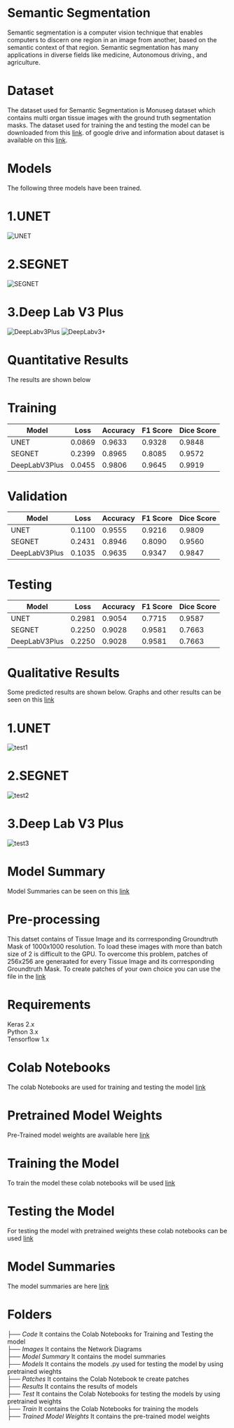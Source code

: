 # Semantic Segmentation
Semantic segmentation is a computer vision technique that enables computers to discern one region in an image from another, based on the semantic context of that region. Semantic segmentation has many applications in diverse fields like medicine, Autonomous driving., and agriculture.
# Dataset
The dataset used for Semantic Segmentation is  Monuseg dataset which contains multi organ tissue images with the ground truth segmentation masks. The dataset used for training the and testing the model can be downloaded from this [link](https://drive.google.com/open?id=1LEn2IXZkxLPRUd2ydbL_ZvXR5Yw5PE64). of google drive and information about dataset is available on this [link](https://monuseg.grand-challenge.org/Data/).

# Models
The following three models have been trained.  
# 1.UNET
![UNET](Images/UNET.PNG)
# 2.SEGNET
![SEGNET](Images/SEGNET.PNG)
# 3.Deep Lab V3 Plus
![DeepLabv3Plus](Images/DeepLabV3Plus.PNG)
![DeepLabv3+](Images/DeepLabV3+.PNG)
# Quantitative Results
The results are shown below
   # Training
| Model | Loss | Accuracy | F1 Score | Dice Score |
| ----- | ---- | ---- | ---- | ---- |
| UNET | 0.0869 | 0.9633 | 0.9328 | 0.9848 
| SEGNET | 0.2399 | 0.8965 | 0.8085 | 0.9572 
| DeepLabV3Plus | 0.0455 | 0.9806 | 0.9645 | 0.9919
  # Validation
| Model | Loss | Accuracy | F1 Score | Dice Score |
| ----- | ---- | ---- | ---- | ---- |
| UNET | 0.1100 | 0.9555 | 0.9216 | 0.9809 
| SEGNET | 0.2431 | 0.8946 | 0.8090 | 0.9560 
| DeepLabV3Plus | 0.1035 | 0.9635 | 0.9347 | 0.9847

 # Testing 
| Model | Loss | Accuracy | F1 Score | Dice Score |
| ----- | ---- | ---- | ---- | ---- |
| UNET | 0.2981 | 0.9054 | 0.7715 | 0.9587 
| SEGNET | 0.2250 | 0.9028 | 0.9581 | 0.7663 
| DeepLabV3Plus | 0.2250 | 0.9028 | 0.9581 | 0.7663

# Qualitative Results
Some predicted results are shown below. Graphs and other results can be seen on this  [link](https://github.com/arslanamin14/Image-Segmentation/tree/master/Results)
# 1.UNET
![test1](https://github.com/arslanamin14/Image-Segmentation/blob/master/Results/UNET/Testing%20Image%20With%20Ground%20Truth%20and%20Predicted.PNG)
# 2.SEGNET
![test2](https://github.com/arslanamin14/Image-Segmentation/blob/master/Results/SEGNET/Testing%20Image%20With%20Ground%20Truth%20and%20Predicted.PNG)
# 3.Deep Lab V3 Plus
![test3](https://github.com/arslanamin14/Image-Segmentation/blob/master/Results/DeepLabV3plus/Testing%20Image%20With%20Ground%20Truth%20and%20Predicted.PNG)
# Model Summary
Model Summaries can be seen on this [link](https://github.com/arslanamin14/Image-Segmentation/tree/master/Model%20Summary)

# Pre-processing
This datset contains of Tissue Image and its corrresponding Groundtruth Mask of 1000x1000 resolution. To load these images with more than batch size of 2 is difficult to the GPU. To overcome this problem, patches of 256x256 are generaated for every Tissue Image and its corrresponding Groundtruth Mask. To create patches of your own choice you can use the file in the  [link](https://github.com/arslanamin14/Image-Segmentation/blob/master/Patches/Patch.ipynb)

# Requirements
Keras 2.x  
Python 3.x  
Tensorflow 1.x
# Colab Notebooks
The colab Notebooks are used for training and testing the model [link](https://github.com/arslanamin14/Image-Segmentation/tree/master/Code)

# Pretrained Model Weights
Pre-Trained model weights are available here [link](https://github.com/arslanamin14/Image-Segmentation/tree/master/Trained%20Model%20Weights)

# Training the Model
 To train the model these colab notebooks will be used [link](https://github.com/arslanamin14/Image-Segmentation/tree/master/Train)

# Testing the Model
For testing the model with pretrained weights these colab notebooks can be used  [link](https://github.com/arslanamin14/Image-Segmentation/tree/master/Test)
# Model Summaries
The model summaries are here [link](https://github.com/arslanamin14/Image-Segmentation/tree/master/Model%20Summary)

# Folders
├── _Code_ It contains the Colab Notebooks for Training and Testing the model  
├── _Images_ It contains the Network Diagrams  
├── _Model Summary_ It contains the model summaries  
├── _Models_ It contains the models .py used for testing the model by using pretrained wieghts  
├── _Patches_ It contains the Colab Notebook te create patches  
├── _Results_ It contains the results of models  
├── _Test_ It contains the Colab Notebooks for testing the models by using pretrained weights   
├── _Train_ It contains the Colab Notebooks for training the models  
├── _Trained Model Weights_ It contains the pre-trained model weights

